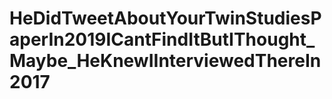 # HeDidTweetAboutYourTwinStudiesPaperIn2019ICantFindItButIThought_Maybe_HeKnewIInterviewedThereIn2017